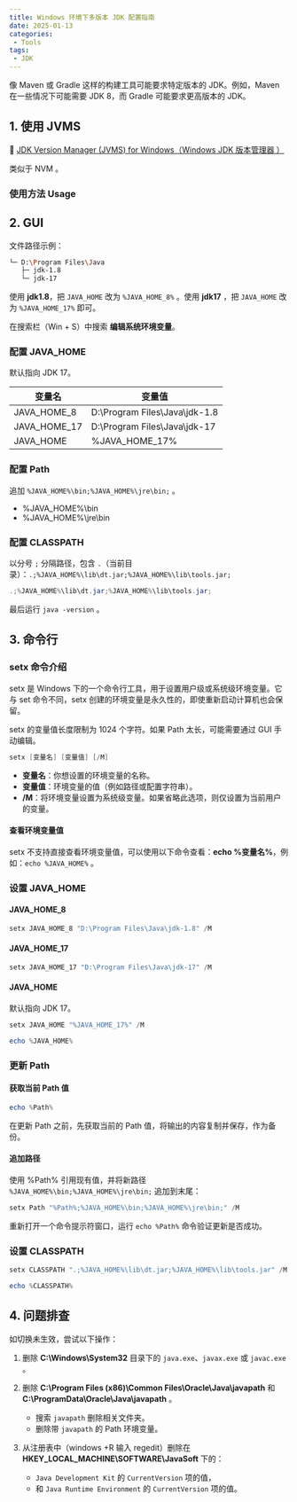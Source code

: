 ```yaml
---
title: Windows 环境下多版本 JDK 配置指南
date: 2025-01-13
categories:
 - Tools
tags:
 - JDK
---
```


像 Maven 或 Gradle 这样的构建工具可能要求特定版本的 JDK。例如，Maven 在一些情况下可能需要 JDK 8，而 Gradle 可能要求更高版本的 JDK。

## 1. 使用 JVMS

🔗  [JDK Version Manager (JVMS) for Windows（Windows JDK 版本管理器 ）](https://github.com/ystyle/jvms)

类似于 NVM 。

### 使用方法 Usage


## 2. GUI

文件路径示例：  
``` bash
└─ D:\Program Files\Java
   ├─ jdk-1.8
   └─ jdk-17
```

使用 **jdk1.8**，把 `JAVA_HOME` 改为 `%JAVA_HOME_8%` 。使用 **jdk17** ，把 `JAVA_HOME` 改为 `%JAVA_HOME_17%` 即可。

在搜索栏（Win + S）中搜索 **编辑系统环境变量**。

### 配置 JAVA_HOME

默认指向 JDK 17。

| 变量名        | 变量值                         |
|---------------|--------------------------------|
| JAVA_HOME_8   | D:\Program Files\Java\jdk-1.8 |
| JAVA_HOME_17  | D:\Program Files\Java\jdk-17  |
| JAVA_HOME     | %JAVA_HOME_17%                |


### 配置 Path

追加 `%JAVA_HOME%\bin;%JAVA_HOME%\jre\bin;` 。

- %JAVA_HOME%\bin
- %JAVA_HOME%\jre\bin

### 配置 CLASSPATH

以分号 `;` 分隔路径，包含 `.`（当前目录）：`.;%JAVA_HOME%\lib\dt.jar;%JAVA_HOME%\lib\tools.jar;`

``` powershell
.;%JAVA_HOME%\lib\dt.jar;%JAVA_HOME%\lib\tools.jar;
```

最后运行 `java -version` 。

## 3. 命令行

### setx 命令介绍

setx 是 Windows 下的一个命令行工具，用于设置用户级或系统级环境变量。它与 set 命令不同，setx 创建的环境变量是永久性的，即使重新启动计算机也会保留。

setx 的变量值长度限制为 1024 个字符。如果 Path 太长，可能需要通过 GUI 手动编辑。

``` powershell
setx [变量名] [变量值] [/M]
```

- **变量名**：你想设置的环境变量的名称。
- **变量值**：环境变量的值（例如路径或配置字符串）。
- **/M**：将环境变量设置为系统级变量。如果省略此选项，则仅设置为当前用户的变量。

#### 查看环境变量值

setx 不支持直接查看环境变量值，可以使用以下命令查看：**echo %变量名%**，例如：`echo %JAVA_HOME%` 。

### 设置 JAVA_HOME

#### JAVA_HOME_8

``` powershell
setx JAVA_HOME_8 "D:\Program Files\Java\jdk-1.8" /M
```

#### JAVA_HOME_17

``` powershell
setx JAVA_HOME_17 "D:\Program Files\Java\jdk-17" /M
```

#### JAVA_HOME  

默认指向 JDK 17。

``` powershell
setx JAVA_HOME "%JAVA_HOME_17%" /M
```

``` powershell
echo %JAVA_HOME%
```

### 更新 Path

#### 获取当前 Path 值

``` powershell
echo %Path%
```

在更新 Path 之前，先获取当前的 Path 值，将输出的内容复制并保存，作为备份。

#### 追加路径

使用 %Path% 引用现有值，并将新路径 `%JAVA_HOME%\bin;%JAVA_HOME%\jre\bin;` 追加到末尾：

``` powershell
setx Path "%Path%;%JAVA_HOME%\bin;%JAVA_HOME%\jre\bin;" /M
```

重新打开一个命令提示符窗口，运行 `echo %Path%` 命令验证更新是否成功。


### 设置 CLASSPATH

``` powershell
setx CLASSPATH ".;%JAVA_HOME%\lib\dt.jar;%JAVA_HOME%\lib\tools.jar" /M
```

``` powershell
echo %CLASSPATH%
```

## 4. 问题排查

如切换未生效，尝试以下操作：

1. 删除 **C:\Windows\System32** 目录下的 `java.exe`、`javax.exe` 或 `javac.exe` 。

2. 删除 **C:\Program Files (x86)\Common Files\Oracle\Java\javapath** 和 **C:\ProgramData\Oracle\Java\javapath** 。
   - 搜索 `javapath` 删除相关文件夹。
   - 删除带 `javapath` 的 Path 环境变量。

3. 从注册表中（windows +R 输入 regedit）删除在 **HKEY_LOCAL_MACHINE\SOFTWARE\JavaSoft** 下的： 
   - `Java Development Kit` 的 `CurrentVersion` 项的值，
   - 和 `Java Runtime Environment` 的 `CurrentVersion` 项的值。
